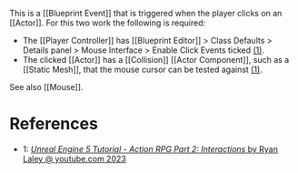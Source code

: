 This is a [[Blueprint Event]] that is triggered when the player clicks on an [[Actor]].
For this two work the following is required:
- The [[Player Controller]] has [[Blueprint Editor]] > Class Defaults > Details panel > Mouse Interface > Enable Click Events ticked [(1)](https://youtu.be/G9ak4aFfJUE?t=769).
- The clicked [[Actor]] has a [[Collision]] [[Actor Component]], such as a [[Static Mesh]], that the mouse cursor can be tested against [(1)](https://youtu.be/G9ak4aFfJUE?t=769).


See also [[Mouse]].

# References

- 1: [_Unreal Engine 5 Tutorial - Action RPG Part 2: Interactions_ by Ryan Laley @ youtube.com 2023](https://youtu.be/G9ak4aFfJUE?t=769)
